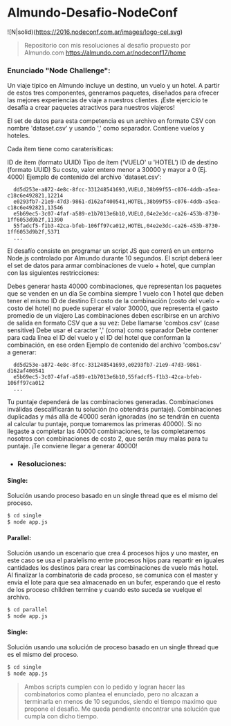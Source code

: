 # Almundo-Desafio-NodeConf

![N|solid)(https://2016.nodeconf.com.ar/images/logo-cel.svg)

> Repositorio con mis resoluciones al desafio propuesto por Almundo.com https://almundo.com.ar/nodeconf17/home


### Enunciado "Node Challenge":
Un viaje típico en Almundo incluye un destino, un vuelo y un hotel. A partir de estos tres componentes, generamos paquetes, diseñados para ofrecer las mejores experiencias de viaje a nuestros clientes. ¡Este ejercicio te desafía a crear paquetes atractivos para nuestros viajeros!

El set de datos para esta competencia es un archivo en formato CSV con nombre 'dataset.csv' y usando ',' como separador. Contiene vuelos y hoteles.

Cada ítem tiene como caraterísiticas:

ID de ítem (formato UUID)
Tipo de ítem ('VUELO' u 'HOTEL')
ID de destino (formato UUID)
Su costo, valor entero menor a 30000 y mayor a 0 (Ej. 4000)
Ejemplo de contenido del archivo 'dataset.csv':

      dd5d253e-a872-4e8c-8fcc-331248541693,VUELO,38b99f55-c076-4ddb-a5ea-c18c6e492821,12214
      e0293fb7-21e9-47d3-9861-d162af400541,HOTEL,38b99f55-c076-4ddb-a5ea-c18c6e492821,13546
      e5b69ec5-3c07-4faf-a589-e1b7013e6b10,VUELO,04e2e3dc-ca26-453b-8730-1ff6053d9b2f,11390
      55fadcf5-f1b3-42ca-bfeb-106ff97ca012,HOTEL,04e2e3dc-ca26-453b-8730-1ff6053d9b2f,5371
      ...
    
El desafío consiste en programar un script JS que correrá en un entorno Node.js controlado por Almundo durante 10 segundos. El script deberá leer el set de datos para armar combinaciones de vuelo + hotel, que cumplan con las siguientes restricciones:

Debes generar hasta 40000 combinaciones, que representan los paquetes que se venden en un día
Se combina siempre 1 vuelo con 1 hotel que deben tener el mismo ID de destino
El costo de la combinación (costo del vuelo + costo del hotel) no puede superar el valor 30000, que representa el gasto promedio de un viajero
Las combinaciones deben escribirse en un archivo de salida en formato CSV que a su vez:
Debe llamarse 'combos.csv' (case sensitive)
Debe usar el caracter ',' (coma) como separador
Debe contener para cada línea el ID del vuelo y el ID del hotel que conforman la combinación, en ese orden
Ejemplo de contenido del archivo 'combos.csv' a generar:

      dd5d253e-a872-4e8c-8fcc-331248541693,e0293fb7-21e9-47d3-9861-d162af400541
      e5b69ec5-3c07-4faf-a589-e1b7013e6b10,55fadcf5-f1b3-42ca-bfeb-106ff97ca012
      ...
    
Tu puntaje dependerá de las combinaciones generadas. Combinaciones inválidas descalificarán tu solución (no obtendrás puntaje). Combinaciones duplicadas y más allá de 40000 serán ignoradas (no se tendrán en cuenta al calcular tu puntaje, porque tomaremos las primeras 40000). Si no llegaste a completar las 40000 combinaciones, te las completaremos nosotros con combinaciones de costo 2, que serán muy malas para tu puntaje. ¡Te conviene llegar a generar 40000!


- ### Resoluciones:

#### Single:
Solución usando proceso basado en un single thread que es el mismo del proceso.

```sh
$ cd single
$ node app.js
```

#### Parallel:
Solución usando un escenario que crea 4 procesos hijos y uno master, en este caso se usa el paralelismo entre procesos
hijos para repartir en iguales cantidades los destinos para crear las combinaciones de vuelo más hotel. 
Al finalizar la combinatoria de cada proceso, se comunica con el master y envia el lote para que sea almacenado en un bufer,
esperando que el resto de los proceso children termine y cuando esto suceda se vuelque el archivo.

```sh
$ cd parallel
$ node app.js
```

#### Single:
Solución usando una solución de proceso basado en un single thread que es el mismo del proceso.

```sh
$ cd single
$ node app.js
```


> Ambos scripts cumplen con lo pedido y logran hacer las combinatorios como plantea el enunciado, pero no alcazan a terminarla en menos de 10 segundos, siendo el tiempo maximo que propone el desafio. 
Me queda pendiente encontrar una solución que cumpla con dicho tiempo.
